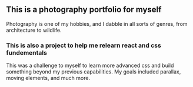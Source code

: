 ## This is a photography portfolio for myself

Photography is one of my hobbies, and I dabble in all sorts of genres, from architecture to wildlife.


### This is also a project to help me relearn react and css fundementals

This was a challenge to myself to learn more advanced css and build something beyond my previous capabilities.
My goals included parallax, moving elements, and much more.

